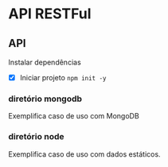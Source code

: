 # API RESTFul

## API

Instalar dependências

- [x] Iniciar projeto `npm init -y`

### diretório mongodb

Exemplifica caso de uso com MongoDB

### diretório node

Exemplifica caso de uso com dados estáticos.
